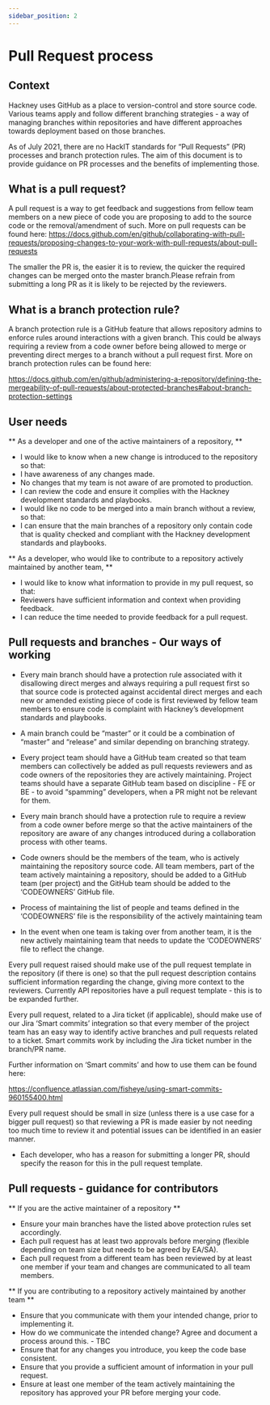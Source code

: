 ```yaml
---
sidebar_position: 2
---
```

# Pull Request process

## Context
Hackney uses GitHub as a place to version-control and store source code. Various teams apply and follow different branching strategies - a way of managing branches within repositories and have different approaches towards deployment based on those branches.

As of July 2021, there are no HackIT standards for “Pull Requests” (PR) processes and branch protection rules. The aim of this document is to provide guidance on PR processes and the benefits of implementing those.


## What is a pull request?

A pull request is a way to get feedback and suggestions from fellow team members on a new piece of code you are proposing to add to the source code or the removal/amendment of such. More on pull requests can be found here:
https://docs.github.com/en/github/collaborating-with-pull-requests/proposing-changes-to-your-work-with-pull-requests/about-pull-requests

The smaller the PR is, the easier it is to review, the quicker the required changes can be merged onto the master branch.Please refrain from submitting a long PR as it is likely to be rejected by the reviewers.

## What is a branch protection rule?

A branch protection rule is a GitHub feature that allows repository admins to enforce rules around interactions with a given branch. This could be always requiring a review from a code owner before being allowed to merge or preventing direct merges to a branch without a pull request first. More on branch protection rules can be found here:

https://docs.github.com/en/github/administering-a-repository/defining-the-mergeability-of-pull-requests/about-protected-branches#about-branch-protection-settings

## User needs

** As a developer and one of the active maintainers of a repository, **

- I would like to know when a new change is introduced to the repository so that:
- I have awareness of any changes made.
- No changes that my team is not aware of are promoted to production.
- I can review the code and ensure it complies with the Hackney development standards and playbooks.
- I would like no code to be merged into a main branch without a review, so that:
- I can ensure that the main branches of a repository only contain code that is quality checked and compliant with the Hackney development standards and playbooks.

** As a developer, who would like to contribute to a repository actively maintained by another team, **

- I would like to know what information to provide in my pull request, so that:
- Reviewers have sufficient information and context when providing feedback.
- I can reduce the time needed to provide feedback for a pull request.

## Pull requests and branches - Our ways of working

- Every main branch should have a protection rule associated with it disallowing direct merges and always requiring a pull request first so that source code is protected against accidental direct merges and each new or amended existing piece of code is first reviewed by fellow team members to ensure code is complaint with Hackney’s development standards and playbooks.

- A main branch could be “master” or it could be a combination of “master” and “release” and similar depending on branching strategy.

- Every project team should have a GitHub team created so that team members can collectively be added as pull requests reviewers and as code owners of the repositories they are actively maintaining.
Project teams should have a separate GitHub team based on discipline - FE or BE - to avoid “spamming” developers, when a PR might not be relevant for them.

- Every main branch should have a protection rule to require a review from a code owner before merge so that the active maintainers of the repository are aware of any changes introduced during a collaboration process with other teams.

- Code owners should be the members of the team, who is actively maintaining the repository source code.
All team members, part of the team actively maintaining a repository, should be added to a GitHub team (per project) and the GitHub team should be added to the ‘CODEOWNERS’ GitHub file.

- Process of maintaining the list of people and teams defined in the ‘CODEOWNERS’ file is the responsibility of the actively maintaining team

- In the event when one team is taking over from another team, it is the new actively maintaining team that needs to update the ‘CODEOWNERS’ file to reflect the change.

Every pull request raised should make use of the pull request template in the repository (if there is one) so that the pull request description contains sufficient information regarding the change, giving more context to the reviewers.
Currently API repositories have a pull request template - this is to be expanded further.

Every pull request, related to a Jira ticket (if applicable), should make use of our Jira ‘Smart commits’ integration so that every member of the project team has an easy way to identify active branches and pull requests related to a ticket.
Smart commits work by including the Jira ticket number in the branch/PR name.

Further information on ‘Smart commits’ and how to use them can be found here:

https://confluence.atlassian.com/fisheye/using-smart-commits-960155400.html

Every pull request should be small in size (unless there is a use case for a bigger pull request) so that reviewing a PR is made easier by not needing too much time to review it and potential issues can be identified in an easier manner.
- Each developer, who has a reason for submitting a longer PR, should specify the reason for this in the pull request template.

## Pull requests - guidance for contributors

** If you are the active maintainer of a repository **

- Ensure your main branches have the listed above protection rules set accordingly.
- Each pull request has at least two approvals before merging (flexible depending on team size but needs to be agreed by EA/SA).
- Each pull request from a different team has been reviewed by at least one member if your team and changes are communicated to all team members.

** If you are contributing to a repository actively maintained by another team **

- Ensure that you communicate with them your intended change, prior to implementing it.
- How do we communicate the intended change? Agree and document a process around this. - TBC
- Ensure that for any changes you introduce, you keep the code base consistent.
- Ensure that you provide a sufficient amount of information in your pull request.
- Ensure at least one member of the team actively maintaining the repository has approved your PR before merging your code.
